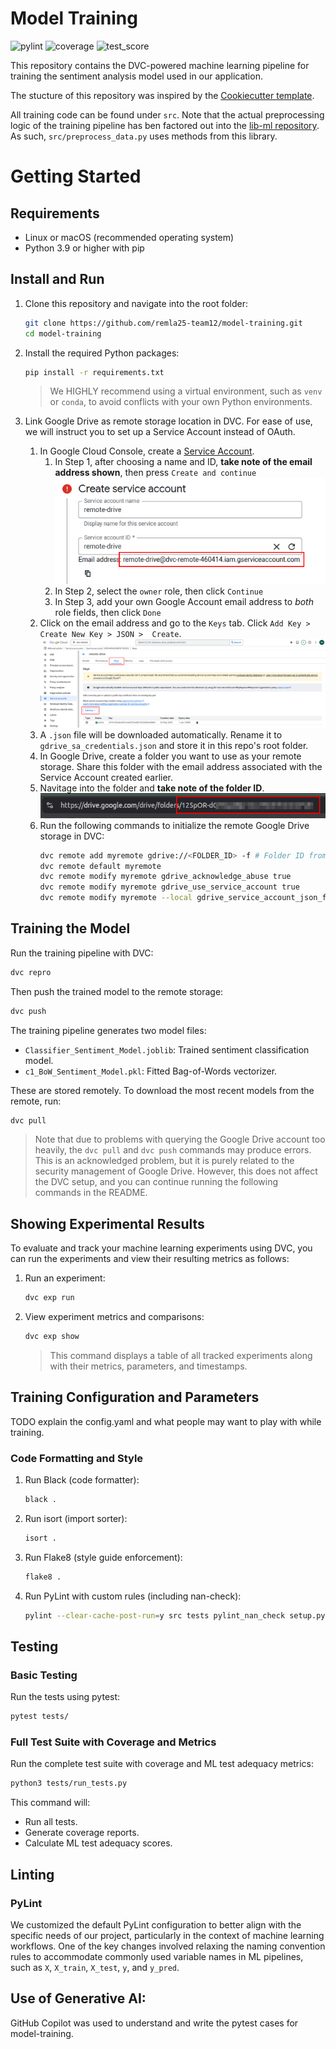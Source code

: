 # Model Training

![pylint](https://img.shields.io/badge/PyLint-10.00-brightgreen?logo=python&logoColor=white)
![coverage](https://img.shields.io/badge/Coverage-96-brightgreen?logo=python&logoColor=white)
![test_score](https://img.shields.io/badge/ML_Test_Score-98.3-brightgreen?logo=pytest)

This repository contains the DVC-powered machine learning pipeline for training the sentiment analysis model used in our application.

The stucture of this repository was inspired by the [Cookiecutter template](https://github.com/drivendataorg/cookiecutter-data-science/tree/master).

All training code can be found under `src`. Note that the actual preprocessing logic of the training pipeline has ben factored out into the [lib-ml repository](https://github.com/remla25-team12/lib-ml). As such, `src/preprocess_data.py` uses methods from this library.

# Getting Started

## Requirements

- Linux or macOS (recommended operating system)
- Python 3.9 or higher with pip

## Install and Run

1. Clone this repository and navigate into the root folder:

   ```bash
   git clone https://github.com/remla25-team12/model-training.git
   cd model-training
   ```

2. Install the required Python packages:

   ```bash
   pip install -r requirements.txt
   ```

   > We HIGHLY recommend using a virtual environment, such as `venv` or `conda`, to avoid conflicts with your own Python environments.

3. Link Google Drive as remote storage location in DVC. For ease of use, we will instruct you to set up a Service Account instead of OAuth.
   1. In Google Cloud Console, create a [Service Account](https://cloud.google.com/iam/docs/service-accounts-create#creating).
      1. In Step 1, after choosing a name and ID, **take note of the email address shown**, then press `Create and continue`\
         ![alt text](imgs/sa_email.png)
      2. In Step 2, select the `owner` role, then click `Continue`
      3. In Step 3, add your own Google Account email address to _both_ role fields, then click `Done`
   2. Click on the email address and go to the `Keys` tab. Click `Add Key > Create New Key > JSON >  Create`.
      ![Add key for service account](imgs/sa_key.png)
   3. A `.json` file will be downloaded automatically. Rename it to `gdrive_sa_credentials.json` and store it in this repo's root folder.
   4. In Google Drive, create a folder you want to use as your remote storage.
      Share this folder with the email address associated with the Service Account created earlier.
   5. Navitage into the folder and **take note of the folder ID**.
      ![Google Drive folder ID](imgs/gdrive_folder_id.png)
   6. Run the following commands to initialize the remote Google Drive storage in DVC:
      ```bash
      dvc remote add myremote gdrive://<FOLDER_ID> -f # Folder ID from previous step
      dvc remote default myremote
      dvc remote modify myremote gdrive_acknowledge_abuse true
      dvc remote modify myremote gdrive_use_service_account true
      dvc remote modify myremote --local gdrive_service_account_json_file_path gdrive_sa_credentials.json # The Service Account key downloaded earlier
      ```

## Training the Model

Run the training pipeline with DVC:

```bash
dvc repro
```

Then push the trained model to the remote storage:

```bash
dvc push
```

The training pipeline generates two model files:

- `Classifier_Sentiment_Model.joblib`: Trained sentiment classification model.
- `c1_BoW_Sentiment_Model.pkl`: Fitted Bag-of-Words vectorizer.

These are stored remotely. To download the most recent models from the remote, run:

```bash
dvc pull
```

> Note that due to problems with querying the Google Drive account too heavily, the `dvc pull` and `dvc push` commands may produce errors. This is an acknowledged problem, but it is purely related to the security management of Google Drive. However, this does not affect the DVC setup, and you can continue running the following commands in the README.

## Showing Experimental Results

To evaluate and track your machine learning experiments using DVC, you can run the experiments and view their resulting metrics as follows:

1. Run an experiment:

   ```bash
   dvc exp run
   ```

2. View experiment metrics and comparisons:

   ```bash
   dvc exp show
   ```

   > This command displays a table of all tracked experiments along with their metrics, parameters, and timestamps.

## Training Configuration and Parameters

TODO explain the config.yaml and what people may want to play with while training.

### Code Formatting and Style

1. Run Black (code formatter):

   ```bash
   black .
   ```

2. Run isort (import sorter):

   ```bash
   isort .
   ```

3. Run Flake8 (style guide enforcement):

   ```bash
   flake8 .
   ```

4. Run PyLint with custom rules (including nan-check):

   ```bash
   pylint --clear-cache-post-run=y src tests pylint_nan_check setup.py
   ```

## Testing

### Basic Testing

Run the tests using pytest:

```bash
pytest tests/
```

### Full Test Suite with Coverage and Metrics

Run the complete test suite with coverage and ML test adequacy metrics:

```bash
python3 tests/run_tests.py
```

This command will:

- Run all tests.
- Generate coverage reports.
- Calculate ML test adequacy scores.

## Linting

### PyLint

We customized the default PyLint configuration to better align with the specific needs of our project, particularly in the context of machine learning workflows. One of the key changes involved relaxing the naming convention rules to accommodate commonly used variable names in ML pipelines, such as `X`, `X_train`, `X_test`, `y`, and `y_pred`.

## Use of Generative AI:

GitHub Copilot was used to understand and write the pytest cases for model-training.
